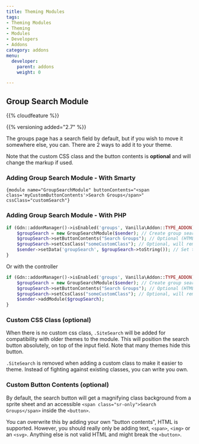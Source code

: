 ```yaml
---
title: Theming Modules
tags:
- Theming Modules
- Theming
- Modules
- Developers
- Addons
category: addons
menu:
  developer:
    parent: addons
    weight: 0

---
```


## Group Search Module

{{% cloudfeature %}}

{{% versioning added="2.7" %}}

The groups page has a search field by default, but if you wish to move it somewhere else, you can. There are 2 ways to add it to your theme.

Note that the custom CSS class and the button contents is **optional** and will change the markup if used.

### Adding Group Search Module - With Smarty

```smarty
{module name="GroupSearchModule" buttonContents="<span class='myCustomButtonContents'>Search Groups</span>" cssClass="customSearch"}
``` 

### Adding Group Search Module - With PHP

```PHP
if (Gdn::addonManager()->isEnabled('groups', Vanilla\Addon::TYPE_ADDON)) { // Make sure we have groups enabled
    $groupSearch = new GroupSearchModule($sender); // Create group search module
    $groupSearch->setButtonContents("Search Groups"); // Optional (HTML supported)
    $groupSearch->setCssClass("someCustomClass"); // Optional, will remove default ".SiteSearch" if set
    $sender->setData('groupSearch', $groupSearch->toString()); // Set to variable to use in Smarty, OR you could echo it out if the theme hook is in the right spot
}
```

Or with the controller

```PHP
if (Gdn::addonManager()->isEnabled('groups', Vanilla\Addon::TYPE_ADDON)) { // Make sure we have groups enabled
    $groupSearch = new GroupSearchModule($sender); // Create group search module
    $groupSearch->setButtonContents("Search Groups"); // Optional (HTML supported)
    $groupSearch->setCssClass("someCustomClass"); // Optional, will remove default ".SiteSearch" if set
    $sender->addModule($groupSearch);
}
```

### Custom CSS Class (optional)

When there is no custom css class, `.SiteSearch` will be added for compatibility with older themes to the module. This will position the search button absolutely, on top of the input field. Note that many themes hide this button. 

`.SiteSearch` is removed when adding a custom class to make it easier to theme. Instead of fighting against existing classes, you can write you own.

### Custom Button Contents (optional)

By default, the search button will get a magnifying class background from a sprite sheet and an accessible `<span class="sr-only">Search Groups</span>` inside the `<button>`.

You can overwrite this by adding your own "button contents", HTML is supported. However, you should really only be adding text, `<span>`, `<img>` or an `<svg>`. Anything else is not valid HTML and might break the `<button>`.
